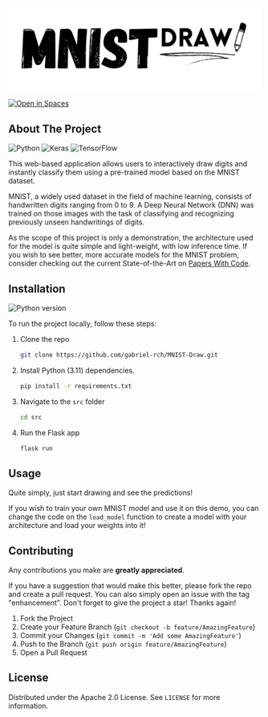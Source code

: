 ![logo](images/MNIST-draw-logo.png)

[![Open in Spaces](https://huggingface.co/datasets/huggingface/badges/resolve/main/open-in-hf-spaces-md-dark.svg)](https://huggingface.co/spaces/gabriel-rocha/MNIST-Draw)


## About The Project

![Python](https://img.shields.io/badge/python-3670A0?style=for-the-badge&logo=python&logoColor=ffdd54)
![Keras](https://img.shields.io/badge/Keras-%23D00000.svg?style=for-the-badge&logo=Keras&logoColor=white)
![TensorFlow](https://img.shields.io/badge/TensorFlow-%23FF6F00.svg?style=for-the-badge&logo=TensorFlow&logoColor=white)

This web-based application allows users to interactively draw digits and instantly classify them using a pre-trained model based on the MNIST dataset. 

MNIST, a widely used dataset in the field of machine learning, consists of handwritten digits ranging from 0 to 9. A Deep Neural Network (DNN) was trained on those images with the task of classifying and recognizing previously unseen handwritings of digits.

As the scope of this project is only a demonstration, the architecture used for the model is quite simple and light-weight, with low inference time. If you wish to see better, more accurate models for the MNIST problem, consider checking out the current State-of-the-Art on [Papers With Code](https://paperswithcode.com/sota/image-classification-on-mnist?metric=Accuracy). 


## Installation

![Python version](https://img.shields.io/badge/Python-3.11-green)

To run the project locally, follow these steps:

1. Clone the repo
   ```sh
   git clone https://github.com/gabriel-rch/MNIST-Draw.git
   ```
2. Install Python (3.11) dependencies.
   ```sh
   pip install -r requirements.txt
   ```
3. Navigate to the `src` folder
   ```sh
   cd src
   ```
4. Run the Flask app
   ```sh
   flask run
   ```

## Usage

Quite simply, just start drawing and see the predictions! 

If you wish to train your own MNIST model and use it on this demo, you can change the code on the `load_model` function to create a model with your architecture and load your weights into it! 


## Contributing

Any contributions you make are **greatly appreciated**.

If you have a suggestion that would make this better, please fork the repo and create a pull request. You can also simply open an issue with the tag "enhancement".
Don't forget to give the project a star! Thanks again!

1. Fork the Project
2. Create your Feature Branch (`git checkout -b feature/AmazingFeature`)
3. Commit your Changes (`git commit -m 'Add some AmazingFeature'`)
4. Push to the Branch (`git push origin feature/AmazingFeature`)
5. Open a Pull Request

## License

Distributed under the Apache 2.0 License. See `LICENSE` for more information.